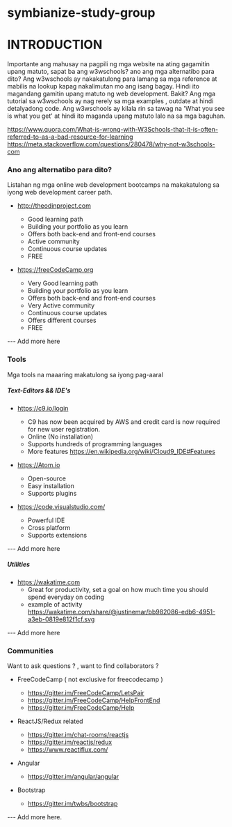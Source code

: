 # symbianize-study-group

# INTRODUCTION

Importante ang mahusay na pagpili ng mga website na ating gagamitin upang matuto, sapat ba ang w3wschools? ano ang mga alternatibo para dito?
Ang w3wschools ay nakakatulong para lamang sa mga reference at mabilis na lookup kapag nakalimutan mo ang isang bagay. Hindi ito magandang gamitin
upang matuto ng web development. Bakit? Ang mga tutorial sa w3wschools ay nag rerely sa mga examples , outdate at hindi detalyadong code. Ang w3wschools ay kilala rin
sa tawag na 'What you see is what you get' at hindi ito maganda upang matuto lalo na sa mga baguhan.

https://www.quora.com/What-is-wrong-with-W3Schools-that-it-is-often-referred-to-as-a-bad-resource-for-learning
https://meta.stackoverflow.com/questions/280478/why-not-w3schools-com

### Ano ang alternatibo para dito?

Listahan ng mga online web development bootcamps na makakatulong sa iyong web development career path.

* http://theodinproject.com
   - Good learning path 
   - Building your portfolio as you learn
   - Offers both back-end and front-end courses
   - Active community
   - Continuous course updates
   - FREE
   
* https://freeCodeCamp.org
   - Very Good learning path
   - Building your portfolio as you learn
   - Offers both back-end and front-end courses
   - Very Active community
   - Continuous course updates
   - Offers different courses
   - FREE

--- Add more here


### Tools
Mga tools na maaaring makatulong sa iyong pag-aaral

##### Text-Editors && IDE's

* https://c9.io/login
   - C9 has now been acquired by AWS and credit card is now required for new user registration.
   - Online (No installation)
   - Supports hundreds of programming languages
   -  More features https://en.wikipedia.org/wiki/Cloud9_IDE#Features

* https://Atom.io
   - Open-source
   - Easy installation 
   - Supports plugins

* https://code.visualstudio.com/
   - Powerful IDE
   - Cross platform
   - Supports extensions
   
--- Add more here


##### Utilities

* https://wakatime.com
   - Great for productivity, set a goal on how much time you should spend everyday on coding
   - example of activity https://wakatime.com/share/@justinemar/bb982086-edb6-4951-a3eb-0819e812f1cf.svg


--- Add more here



### Communities 
Want to ask questions ? , want to find collaborators ?

* FreeCodeCamp ( not exclusive for freecodecamp )
   - https://gitter.im/FreeCodeCamp/LetsPair
   - https://gitter.im/FreeCodeCamp/HelpFrontEnd
   - https://gitter.im/FreeCodeCamp/Help

* ReactJS/Redux related
   - https://gitter.im/chat-rooms/reactjs
   - https://gitter.im/reactjs/redux
   - https://www.reactiflux.com/

* Angular
   - https://gitter.im/angular/angular
   
* Bootstrap
   - https://gitter.im/twbs/bootstrap


--- Add more here.
